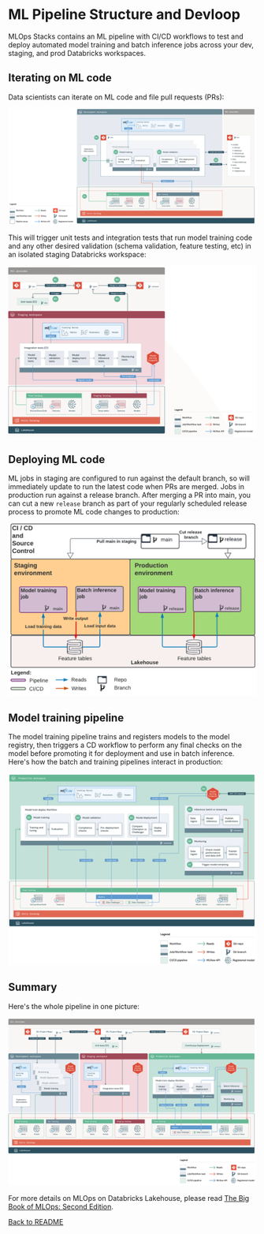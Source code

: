 # ML Pipeline Structure and Devloop
MLOps Stacks contains an ML pipeline with CI/CD workflows to test and deploy
automated model training and batch inference jobs across your dev, staging, and prod Databricks
workspaces.

## Iterating on ML code
Data scientists can iterate on ML code and file pull requests (PRs):

<img src="doc-images/mlops-stack-dev.png" style="width: 700px">

This will trigger unit tests and integration tests that run model training 
code and any other desired validation (schema validation, feature testing, etc) 
in an isolated staging Databricks workspace:

<img src="doc-images/mlops-stack-pr.png" style="width: 700px">

## Deploying ML code
ML jobs in staging are configured to run against the default branch, so
will immediately update to run the latest code when PRs are merged.
Jobs in production run against a release branch. After merging a PR into main, you can
cut a new `release` branch as part of your regularly scheduled release process
to promote ML code changes to production:

<img src="doc-images/ml-jobs-summary.png" style="width: 700px">

## Model training pipeline
The model training pipeline trains and registers models to the model registry,
then triggers a CD workflow to perform any final checks on the model before
promoting it for deployment and use in batch inference. Here's how the batch and training pipelines interact
in production:

<img src="doc-images/ml-job-detailed.png" style="width: 700px">

## Summary
Here's the whole pipeline in one picture:

<img src="doc-images/mlops-stack-summary.png">

For more details on MLOps on Databricks Lakehouse, please read [The Big Book of MLOps: Second Edition](https://www.databricks.com/resources/ebook/the-big-book-of-mlops).

[Back to README](README.md)
